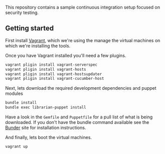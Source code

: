 
This repository contains a sample continuous integration setup focused on security testing.

## Getting started

First install [Vagrant](http://vagrantup.com), which we're using the
manage the virtual machines on which we're installing the tools.

Once you have Vagrant installed you'll need a few plugins.

```bash
vagrant pligin install vagrant-serverspec
vagrant pligin install vagrant-hosts
vagrant pligin install vagrant-hostsupdater
vagrant pligin install vagrant-cucumber-host
```

Next, lets download the required development dependencies and puppet modules

```bash
bundle install
bundle exec librarian-puppet install
```

Have a look in the `Gemfile` and `Puppetfile` for a pull list of what is
being downloaded. If you don't have the bundle command available see the
[Bunder](http://bundler.io) site for installation instructions.

And finally, lets boot the virtual machines.

```bash
vagrant up
```
